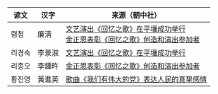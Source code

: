 |谚文|汉字|来源（朝中社）|
|-|-|-|
|렴청|廉淸|[文艺演出《回忆之歌》在平壤成功举行](http://www.kcna.kp/kcna.user.article.retrieveNewsViewInfoList.kcmsf?article_code=AR0059723&lang=chn)<br>[金正恩表彰《回忆之歌》创造和演出参加者](http://www.kcna.kp/kcna.user.article.retrieveNewsViewInfoList.kcmsf?article_code=AR0060931&lang=chn)|
|리경숙|李景淑|[文艺演出《回忆之歌》在平壤成功举行](http://www.kcna.kp/kcna.user.article.retrieveNewsViewInfoList.kcmsf?article_code=AR0059723&lang=chn)|
|리종오|李鍾旿|[金正恩表彰《回忆之歌》创造和演出参加者](http://www.kcna.kp/kcna.user.article.retrieveNewsViewInfoList.kcmsf?article_code=AR0060931&lang=chn)|
|황진영|黃進英|[歌曲《我们有伟大的党》表达人民的真挚感情](http://www.kcna.kp/kcna.user.article.retrieveNewsViewInfoList.kcmsf?article_code=AR0136602&lang=chn)|
